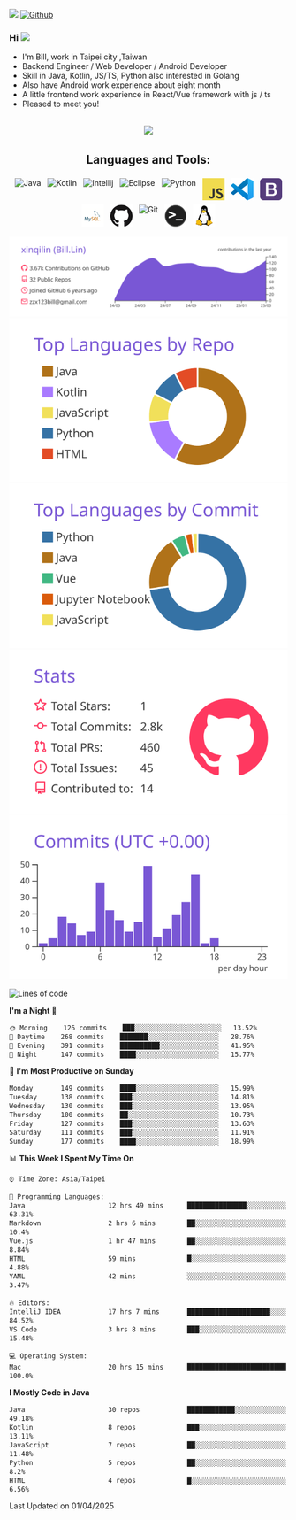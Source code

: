  
![](https://visitor-badge.laobi.icu/badge?page_id=xinqilin.xinqilin)
[![Github](https://img.shields.io/github/followers/xinqilin?label=Follow&style=social)](https://github.com/xinqilin)

### Hi <img src="https://raw.githubusercontent.com/MartinHeinz/MartinHeinz/master/wave.gif" width="35px">

- I'm Bill, work in Taipei city ,Taiwan
- Backend Engineer / Web Developer / Android Developer
- Skill in Java, Kotlin, JS/TS, Python also interested in Golang
- Also have Android work experience about eight month
- A little frontend work experience in React/Vue framework with js / ts
- Pleased to meet you!


<br />

<div align="center">
<img src="https://github-profile-trophy.vercel.app/?username=xinqilin&column=5&margin-w=15&margin-h=15" />

## Languages and Tools:
<p align="center">
<img alt="Java" src="https://raw.githubusercontent.com/jmnote/z-icons/master/svg/java.svg" height="40" style="vertical-align:top; margin:4px">
<img alt="Kotlin" src="https://img.icons8.com/color/48/000000/kotlin.png" height="40" style="vertical-align:top; margin:4px">
<img alt="Intellij" src="https://img.icons8.com/color/48/000000/intellij-idea.png" height="40" style="vertical-align:top; margin:4px"/>
<img alt="Eclipse" src="https://img.icons8.com/ios-filled/50/000000/java-eclipse.png" height="40" style="vertical-align:top; margin:4px"/>
<img alt="Python" height="40" style="vertical-align:top; margin:4px" src="https://cdn.jsdelivr.net/gh/devicons/devicon/icons/python/python-plain.svg" />
<img alt="Javascript" src="https://raw.githubusercontent.com/github/explore/80688e429a7d4ef2fca1e82350fe8e3517d3494d/topics/javascript/javascript.png" height="40" style="vertical-align:top; margin:4px">
<img alt="VS Code" src="https://raw.githubusercontent.com/github/explore/80688e429a7d4ef2fca1e82350fe8e3517d3494d/topics/visual-studio-code/visual-studio-code.png"  height="40" style="vertical-align:top; margin:4px">
<img alt="Bootstrap"  src="https://raw.githubusercontent.com/github/explore/80688e429a7d4ef2fca1e82350fe8e3517d3494d/topics/bootstrap/bootstrap.png" height="40" style="vertical-align:top; margin:4px">
<img alt="MySQL"src="https://raw.githubusercontent.com/github/explore/80688e429a7d4ef2fca1e82350fe8e3517d3494d/topics/mysql/mysql.png" height="40" style="vertical-align:top; margin:4px">
<img alt="Github" src="https://raw.githubusercontent.com/github/explore/78df643247d429f6cc873026c0622819ad797942/topics/github/github.png" height="40" style="vertical-align:top; margin:4px">

<img alt="Git" src="https://raw.githubusercontent.com/jmnote/z-icons/master/svg/git.svg" height="40" style="vertical-align:top; margin:4px">
<img alt="Terminal" src="https://raw.githubusercontent.com/github/explore/80688e429a7d4ef2fca1e82350fe8e3517d3494d/topics/terminal/terminal.png" height="40" style="vertical-align:top; margin:4px">
<img alt="Linux" src="https://raw.githubusercontent.com/github/explore/80688e429a7d4ef2fca1e82350fe8e3517d3494d/topics/linux/linux.png" height="40" style="vertical-align:top; margin:4px" alt="Windows" height="40" style="vertical-align:top; margin:4px">
</p>

<!-- <p align="center"><img  src="https://leetcode.card.workers.dev/?username=xinqilin&theme=auto" alt="xinqilin-leetcode" /></p> -->

<!-- <div width="100%">   
 <a href="https://readme-stats-cfgj2cxdy.vercel.app/api?username=xinqilin&count_private=true&show_icons=true&theme=algolia">
   <img  align="left" src="https://github-readme-stats.vercel.app/api?username=xinqilin&show_icons=true&theme=algolia&card_width=4" width="400"/>
 </a>
 <a href="https://readme-stats-cfgj2cxdy.vercel.app/api/top-langs/?username=xinqilin&hide=php,html,css&theme=algolia">
  <img  align="right" src="https://github-readme-stats.vercel.app/api/top-langs/?username=xinqilin&hide=html,css&theme=algolia&langs_count=10&layout=compact" />
 </a>
</div> -->

[![](https://raw.githubusercontent.com/xinqilin/xinqilin/master/profile-summary-card-output/buefy/0-profile-details.svg)](https://github.com/vn7n24fzkq/github-profile-summary-cards)
[![](https://raw.githubusercontent.com/xinqilin/xinqilin/master/profile-summary-card-output/buefy/1-repos-per-language.svg)](https://github.com/vn7n24fzkq/github-profile-summary-cards) 
[![](https://raw.githubusercontent.com/xinqilin/xinqilin/master/profile-summary-card-output/buefy/2-most-commit-language.svg)](https://github.com/vn7n24fzkq/github-profile-summary-cards)
[![](https://raw.githubusercontent.com/xinqilin/xinqilin/master/profile-summary-card-output/buefy/3-stats.svg)](https://github.com/vn7n24fzkq/github-profile-summary-cards) 
[![](https://raw.githubusercontent.com/xinqilin/xinqilin/master/profile-summary-card-output/buefy/4-productive-time.svg)](https://github.com/vn7n24fzkq/github-profile-summary-cards)

</div>
 
<!--START_SECTION:waka-->
![Lines of code](https://img.shields.io/badge/From%20Hello%20World%20I%27ve%20Written-3.2%20million%20lines%20of%20code-blue)

**I'm a Night 🦉** 

```text
🌞 Morning    126 commits    ███░░░░░░░░░░░░░░░░░░░░░░   13.52% 
🌆 Daytime    268 commits    ███████░░░░░░░░░░░░░░░░░░   28.76% 
🌃 Evening    391 commits    ██████████░░░░░░░░░░░░░░░   41.95% 
🌙 Night      147 commits    ████░░░░░░░░░░░░░░░░░░░░░   15.77%

```
📅 **I'm Most Productive on Sunday** 

```text
Monday       149 commits    ████░░░░░░░░░░░░░░░░░░░░░   15.99% 
Tuesday      138 commits    ███░░░░░░░░░░░░░░░░░░░░░░   14.81% 
Wednesday    130 commits    ███░░░░░░░░░░░░░░░░░░░░░░   13.95% 
Thursday     100 commits    ██░░░░░░░░░░░░░░░░░░░░░░░   10.73% 
Friday       127 commits    ███░░░░░░░░░░░░░░░░░░░░░░   13.63% 
Saturday     111 commits    ███░░░░░░░░░░░░░░░░░░░░░░   11.91% 
Sunday       177 commits    ████░░░░░░░░░░░░░░░░░░░░░   18.99%

```


📊 **This Week I Spent My Time On** 

```text
⌚︎ Time Zone: Asia/Taipei

💬 Programming Languages: 
Java                     12 hrs 49 mins      ███████████████░░░░░░░░░░   63.31% 
Markdown                 2 hrs 6 mins        ██░░░░░░░░░░░░░░░░░░░░░░░   10.4% 
Vue.js                   1 hr 47 mins        ██░░░░░░░░░░░░░░░░░░░░░░░   8.84% 
HTML                     59 mins             █░░░░░░░░░░░░░░░░░░░░░░░░   4.88% 
YAML                     42 mins             ░░░░░░░░░░░░░░░░░░░░░░░░░   3.47%

🔥 Editors: 
IntelliJ IDEA            17 hrs 7 mins       █████████████████████░░░░   84.52% 
VS Code                  3 hrs 8 mins        ███░░░░░░░░░░░░░░░░░░░░░░   15.48%

💻 Operating System: 
Mac                      20 hrs 15 mins      █████████████████████████   100.0%

```

**I Mostly Code in Java** 

```text
Java                     30 repos            ████████████░░░░░░░░░░░░░   49.18% 
Kotlin                   8 repos             ███░░░░░░░░░░░░░░░░░░░░░░   13.11% 
JavaScript               7 repos             ██░░░░░░░░░░░░░░░░░░░░░░░   11.48% 
Python                   5 repos             ██░░░░░░░░░░░░░░░░░░░░░░░   8.2% 
HTML                     4 repos             █░░░░░░░░░░░░░░░░░░░░░░░░   6.56%

```



 Last Updated on 01/04/2025
<!--END_SECTION:waka-->
 
 
<!-- <img src="https://wakatime.com/share/@abb22933-8532-4f24-8a13-e9e97bfee0f0/e937d23b-e152-4ff2-8509-e5b981912493.svg"  alt="Coding Chart" style="border-radius: 10px;border: solid 10px;" /> -->


